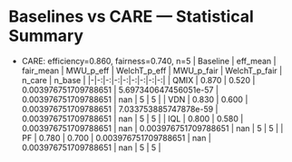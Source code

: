 ﻿# Baselines vs CARE — Statistical Summary
- CARE: efficiency=0.860, fairness=0.740, n=5
| Baseline | eff_mean | fair_mean | MWU_p_eff | WelchT_p_eff | MWU_p_fair | WelchT_p_fair | n_care | n_base |
|-|-:|-:|-:|-:|-:|-:|-:|-:|
| QMIX | 0.870 | 0.520 | 0.003976751709788651 | 5.697340647456051e-57 | 0.003976751709788651 | nan | 5 | 5 |
| VDN | 0.830 | 0.600 | 0.003976751709788651 | 7.033753885747878e-59 | 0.003976751709788651 | nan | 5 | 5 |
| IQL | 0.800 | 0.580 | 0.003976751709788651 | nan | 0.003976751709788651 | nan | 5 | 5 |
| PF | 0.780 | 0.700 | 0.003976751709788651 | nan | 0.003976751709788651 | nan | 5 | 5 |